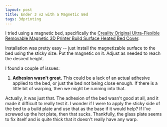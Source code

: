```yaml
---
layout: post
title: Ender 3 v2 with a Magnetic Bed
tags: 3dprinting
---
```


I tried using a magnetic bed, specifically the [Creality Original Ultra-Flexible Removable Magnetic 3D Printer Build Surface Heated Bed Cover](https://www.amazon.com/dp/B07HNWSMXY?psc=1&ref=ppx_yo2ov_dt_b_product_details).

Installation was pretty easy -- just install the magnetizable surface to the bed using the sticky size. Put the magnetic on it. Adjust as needed to reach the desired height.

I found a couple of issues:

1. **Adhesion wasn't great.** This could be a lack of an actual adhesive applied to the bed, or just the bed not being close enough. If there is a little bit of warping, then we might be running into that.

Actually, it was just that. The adhesion of the bed wasn't good at all, and it made it difficult to really test it. I wonder if I were to apply the sticky side of the bed to a build plate and use that as the base if it would help? If I've screwed up the hot plate, then that sucks. Thankfully, the glass plate seems to fix itself and is quite thick that it doesn't really have any warp.

